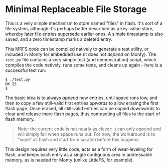 # Minimal Replaceable File Storage

This is a very simple mechanism to store named "files" in flash. It's sort of a
file system, although it's perhaps better described as a key-value store,
whereby later file entries supersede earlier ones.  A simple timestamp is also
saved, and a zero timestamp marks a deleted entry.


This MRFS code can be compiled natively to generate a test utility, or included
in Monty for embedded use (it does not _depend_ on Monty). The `test.py` file
contains a very simple test (and demonstration) script, which compiles the code
natively, runs some tests, and cleans up again - here is a successful test run:

```
$ ./test.py
OK 25
$
```

The basic idea is to always _append_ new entries, until space runs low, and
then to copy a few still-valid first entries _upwards_ to allow erasing the first
flash page. Once erased, all still-valid entries can be copied _downwards_ to
clear and release more flash pages, thus compacting all files to the start of
flash memory.

> Note: the current code is not nearly as clever: it can only append and will
> simply fail when space runs out. For now, the workaround is to "wipe" all
> flash and start from scratch before this happens.

This design requires very little code, acts as a form of wear-leveling for
flash, and keeps each entry as a single contiguous area in addressable memory,
as is needed for Monty (unlike LittleFS, for example).
